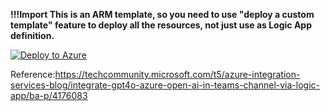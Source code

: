 **!!!Import This is an ARM template, so you need to use "deploy a custom template" feature to deploy all the resources, not just use as Logic App definition.**

[![Deploy to Azure](https://aka.ms/deploytoazurebutton)](https://portal.azure.com/#create/Microsoft.Template/uri/https%3A%2F%2Fraw.githubusercontent.com%2FDrac-Zhang%2FLogicApp_Teams_OpenAI_Integration_WithGPT4o%2Fmain%2Ftemplate.json)

Reference:https://techcommunity.microsoft.com/t5/azure-integration-services-blog/integrate-gpt4o-azure-open-ai-in-teams-channel-via-logic-app/ba-p/4176083
